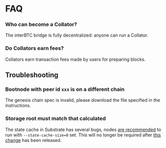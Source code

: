 # FAQ

### Who can become a Collator?

The interBTC bridge is fully decentralized: anyone can run a Collator.

### Do Collators earn fees?

Collators earn transaction fees made by users for preparing blocks.

## Troubleshooting

### Bootnode with peer id `xxx` is on a different chain

The genesis chain spec is invalid, please download the file specified in the instructions.

### Storage root must match that calculated

The state cache in Substrate has several bugs, nodes [are recommended](https://github.com/paritytech/substrate/issues/9697#issuecomment-982501753) to run with `--state-cache-size=0` set. This will no longer be required after [this change](https://github.com/paritytech/substrate/pull/11407) has been released.

